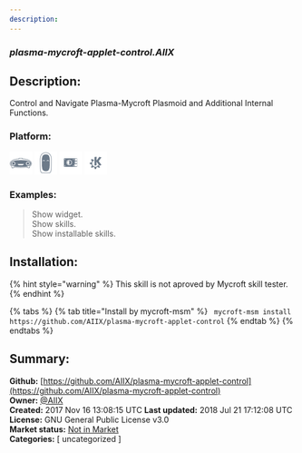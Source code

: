 ```yaml
---
description: 
---
```


### _plasma-mycroft-applet-control.AIIX_  
## Description:  
Control and Navigate Plasma-Mycroft Plasmoid and Additional Internal Functions.  
  
### Platform:  
 ![Mark I](../.gitbook/assets/mark-1-icon.png)  ![Mark II](../.gitbook/assets/mark-2-icon.png)  ![Picroft](../.gitbook/assets/picroft-icon.png)  ![plasmoid](../.gitbook/assets/kde.png)   
### Examples:  
> Show widget.  
> Show skills.  
> Show installable skills.  
  
## Installation:  
{% hint style="warning" %}
This skill is not aproved by Mycroft skill tester.
{% endhint %}
    
{% tabs %}
{% tab title="Install by mycroft-msm" %}
``` mycroft-msm install https://github.com/AIIX/plasma-mycroft-applet-control```
{% endtab %}
  {% endtabs %}
    
## Summary:  
**Github:** [https://github.com/AIIX/plasma-mycroft-applet-control](https://github.com/AIIX/plasma-mycroft-applet-control)  
**Owner:** [@AIIX](https://github.com/AIIX)  
**Created:** 2017 Nov 16 13:08:15 UTC  **Last updated:** 2018 Jul 21 17:12:08 UTC  
**License:** GNU General Public License v3.0  
**Market status:** [Not in Market](https://market.mycroft.ai/skill/)  
**Categories:** [ uncategorized ]   
